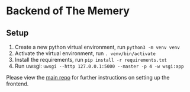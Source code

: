 # Backend of The Memery

## Setup

1. Create a new python virtual environment, run `python3 -m venv venv`
2. Activate the virtual environment, run `. venv/bin/activate`
3. Install the requirements, run `pip install -r requirements.txt`
4. Run uwsgi: `uwsgi --http 127.0.0.1:5000 --master -p 4 -w wsgi:app`

Please view the [main repo](https://www.github.com/MrMan314/memery) for further instructions on setting up the frontend.
